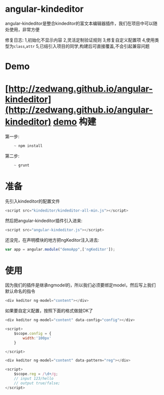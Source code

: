 angular-kindeditor
==================
angular-kindeditor是整合kindeditor的富文本编辑器插件，我们在项目中可以随处使用，非常方便

修复日志:
1,初始化不显示内容
2,灵活定制验证规则
3,修复自定义配置项
4,使用类型为```class```,```attr```
5,已结引入项目的同学,构建后可直接覆盖,不会引起兼容问题

Demo
==================

[http://zedwang.github.io/angular-kindeditor](http://zedwang.github.io/angular-kindeditor)
[demo](http://www.w3cscript.com/Angular/2014-11-26/14.html)
构建
===
第一步:
```javascript
    ~ npm install
```
第二步:
```javascript
    ~ grunt
```
准备
==================
先引入kindeditor的配置文件
```javascript
<script src="kindeditor/kindeditor-all-min.js"></script>
```
然后把angular-kindeditor插件引入进来:

```javascript
<script src="angular-kindeditor.js"></script>
```
还没完，在声明模块的地方把ngKeditor注入进去:
```javascript
var app = angular.module("demoApp",['ngKeditor']);
```
使用
==================
因为我们的插件是继承ngmodel的，所以我们必须要绑定model，然后写上我们默认命名的指令

```javascript
<div keditor ng-model="content"></div>
```
如果要自定义配置，按照下面的格式做就OK了

```javascript
<div keditor ng-model="content" data-config="config"></div>

<script>
    $scope.config = {
        width:'100px'
    }

</script>
```

```javascript
<div keditor ng-model="content" data-pattern="reg"></div>

<script>
    $scope.reg = /\d+/g;
    // input 123/hello
    // output true/false;
</script>
```

